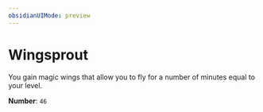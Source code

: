 ```yaml
---
obsidianUIMode: preview
---
```

# Wingsprout

You gain magic wings that allow you to fly for a number of minutes equal to your level.

**Number**: `46`